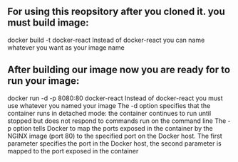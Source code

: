## For using this reopsitory after you cloned it. you must build image:
docker build -t docker-react
Instead of docker-react you can name whatever you want as your  image name

## After building our image now you are ready for to run your image:
docker run -d -p 8080:80 docker-react
Instead of docker-react you must use whatever you named your image
The -d option specifies that the container runs in detached mode: the container continues to run until stopped but does not respond to commands run on the command line
The -p option tells Docker to map the ports exposed in the container by the NGINX image (port 80) to the specified port on the Docker host. The first parameter specifies the port in the Docker host, the second parameter is mapped to the port exposed in the container
